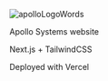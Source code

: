 ![apolloLogoWords](https://user-images.githubusercontent.com/65131940/172015775-8e78f993-440a-44f7-a3e2-b6dcf14b87d6.svg)

Apollo Systems website

Next.js + TailwindCSS

Deployed with Vercel
